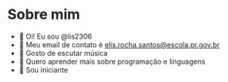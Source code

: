 # Sobre mim

- 👋 Oi! Eu sou @lis2306
- :kiss: Meu email de contato é elis.rocha.santos@escola.pr.gov.br
- 👀 Gosto de escutar música
- 🌱 Quero aprender mais sobre programação e linguagens
- 💞️ Sou iniciante
